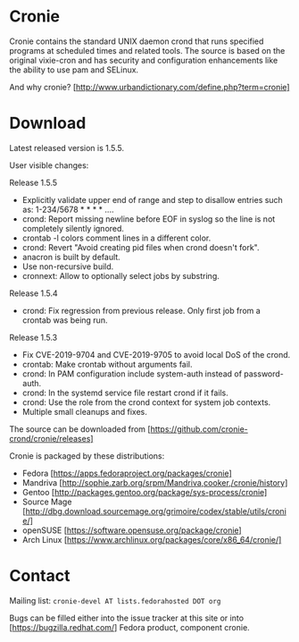 # Cronie
Cronie contains the standard UNIX daemon crond that runs specified programs at
scheduled times and related tools. The source is based on the original vixie-cron
and has security and configuration enhancements like the ability to use pam and
SELinux.

And why cronie? [http://www.urbandictionary.com/define.php?term=cronie]

# Download
Latest released version is 1.5.5.

User visible changes:

Release 1.5.5
- Explicitly validate upper end of range and step to disallow entries
  such as: 1-234/5678 * * * * ....
- crond: Report missing newline before EOF in syslog so the line is not
  completely silently ignored.
- crontab -l colors comment lines in a different color.
- crond: Revert "Avoid creating pid files when crond doesn't fork".
- anacron is built by default.
- Use non-recursive build.
- cronnext: Allow to optionally select jobs by substring.

Release 1.5.4
- crond: Fix regression from previous release. Only first job from a crontab
  was being run.

Release 1.5.3
- Fix CVE-2019-9704 and CVE-2019-9705 to avoid local DoS of the crond.
- crontab: Make crontab without arguments fail.
- crond: In PAM configuration include system-auth instead of password-auth.
- crond: In the systemd service file restart crond if it fails.
- crond: Use the role from the crond context for system job contexts.
- Multiple small cleanups and fixes.

The source can be downloaded from [https://github.com/cronie-crond/cronie/releases]

Cronie is packaged by these distributions:
- Fedora [https://apps.fedoraproject.org/packages/cronie]
- Mandriva [http://sophie.zarb.org/srpm/Mandriva,cooker,/cronie/history]
- Gentoo [http://packages.gentoo.org/package/sys-process/cronie]
- Source Mage [http://dbg.download.sourcemage.org/grimoire/codex/stable/utils/cronie/]
- openSUSE [https://software.opensuse.org/package/cronie]
- Arch Linux [https://www.archlinux.org/packages/core/x86_64/cronie/]

# Contact

Mailing list: `cronie-devel AT lists.fedorahosted DOT org`

Bugs can be filled either into the issue tracker at this site or into [https://bugzilla.redhat.com/] Fedora product, component cronie. 
